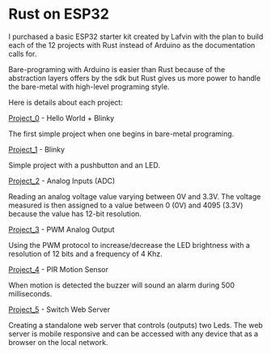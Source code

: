 # Rust on ESP32

I purchased a basic ESP32 starter kit created by Lafvin with the plan to build each of the 12 projects with Rust instead of Arduino as the documentation calls for.

Bare-programing with Arduino is easier than Rust because of the abstraction layers offers by the sdk but Rust gives us more power to handle the bare-metal with high-level programing style.

Here is details about each project:

[Project_0](./project_0/) - Hello World + Blinky

The first simple project when one begins in bare-metal programing.


[Project_1](./project_1/) - Blinky

Simple project with a pushbutton and an LED.

[Project_2](./project_2/) - Analog Inputs (ADC)

Reading an analog voltage value varying between 0V and 3.3V. The voltage measured is then assigned to a value between 0 (0V) and 4095 (3.3V) because the value has 12-bit resolution.


[Project_3](./project_3/) - PWM Analog Output

Using the PWM protocol to increase/decrease the LED brightness with a resolution of 12 bits and a frequency of 4 Khz.


[Project_4](./project_4/) - PIR Motion Sensor

When motion is detected the buzzer will sound an alarm during 500 milliseconds.


[Project_5](./project_5/) - Switch Web Server

Creating a standalone web server that controls (outputs) two Leds. The web server is mobile responsive and can be accessed with any device that as a browser on the local network.

<!-- [Project_6](./project_6/):
[Project_7](./project_7/):
[Project_8](./project_8/):
[Project_9](./project_9/):
[Project_10](./project_10/):
[Project_11](./project_11/):
[Project_12](./project_12/): -->




